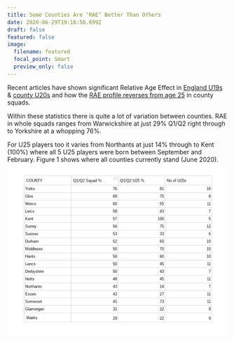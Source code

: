 ```yaml
---
title: Some Counties Are ‘RAE’ Better Than Others
date: 2020-06-29T19:16:56.699Z
draft: false
featured: false
image:
  filename: featured
  focal_point: Smart
  preview_only: false
---
```

Recent articles have shown significant Relative Age Effect in [England U19s](https://onemoresummer.co.uk/post/rae-increasing-in-england-u19-world-cup-squads/) & [county U20s](https://onemoresummer.co.uk/post/how-rae-affects-a-county-career/) and how the [RAE profile reverses from age 25](https://onemoresummer.co.uk/post/how-rae-affects-a-county-career/) in county squads.

Within these statistics there is quite a lot of variation between counties. RAE in whole squads ranges from Warwickshire at just 29% Q1/Q2 right through to Yorkshire at a whopping 76%.

For U25 players too it varies from Northants at just 14% through to Kent (100%) where all 5 U25 players were born between September and February. Figure 1 shows where all counties currently stand (June 2020).

![The range of Q1/Q2 Percentages between Counties](county-rae.png "Q1/Q2 %s for Whole Squads and for U25s for All Counties")